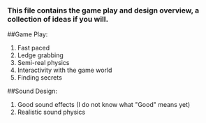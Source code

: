 ### This file contains the game play and design overview, a collection of ideas if you will.

##Game Play:

1. Fast paced
2. Ledge grabbing
3. Semi-real physics
4. Interactivity with the game world
5. Finding secrets

##Sound Design:

1. Good sound effects (I do not know what "Good" means yet)
2. Realistic sound physics
